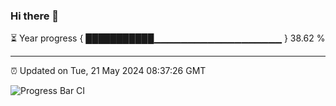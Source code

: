 ### Hi there 👋

⏳ Year progress { ███████████▁▁▁▁▁▁▁▁▁▁▁▁▁▁▁▁▁▁▁ } 38.62 %

---

⏰ Updated on Tue, 21 May 2024 08:37:26 GMT

![Progress Bar CI](https://github.com/IshwaranRudhara/GIT-ACTION/workflows/Progress%20Bar%20CI/badge.svg)
